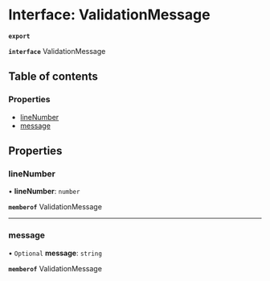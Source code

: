 # Interface: ValidationMessage

**`export`**

**`interface`** ValidationMessage

## Table of contents

### Properties

- [lineNumber](ValidationMessage.md#linenumber)
- [message](ValidationMessage.md#message)

## Properties

### lineNumber

• **lineNumber**: `number`

**`memberof`** ValidationMessage

___

### message

• `Optional` **message**: `string`

**`memberof`** ValidationMessage
